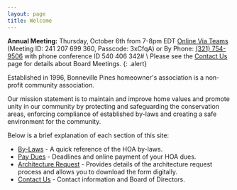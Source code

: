 ```yaml
---
layout: page
title: Welcome
---
```


**Annual Meeting:** Thursday, October 6th from 7-8pm EDT [Online Via Teams](https://www.microsoft.com/en-us/microsoft-teams/join-a-meeting) (Meeting ID: 241 207 699 360, Passcode: 3xCfqA) or By Phone: <a href="tel:+13217549506">(321) 754-9506</a> with phone conference ID 540 406 342# \\
Please see the [Contact Us](contact) page for details about Board Meetings.
{: .alert}

Established in 1996, Bonneville Pines homeowner's association is a non-profit community association.

Our mission statement is to maintain and improve home values and promote unity in our community by protecting and safeguarding the conservation areas, enforcing compliance of established by-laws and creating a safe environment for the community.

Below is a brief explanation of each section of this site:

* [By-Laws](bylaws) - A quick reference of the HOA by-laws.
* [Pay Dues](pay_dues) - Deadlines and online payment of your HOA dues.
* [Architecture Request](architecture_request) - Provides details of the architecture request process and allows you to download the form digitally.
* [Contact Us](contact) - Contact information and Board of Directors.
